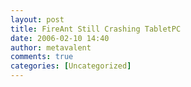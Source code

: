 ```yaml
---
layout: post
title: FireAnt Still Crashing TabletPC
date: 2006-02-10 14:40
author: metavalent
comments: true
categories: [Uncategorized]
---
```

<!--Lead Photo --><a href="https://web.archive.org/web/*/http://awebcamdarkly.com/"t blame them, because developing software is INSANELY DIFFICULT, but I do hope they do get around to it.
